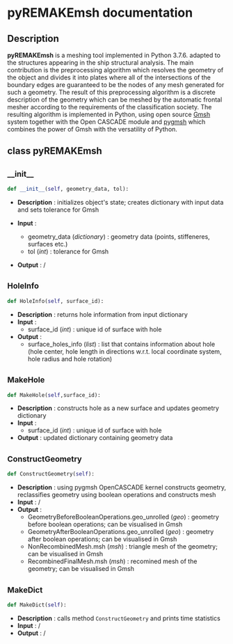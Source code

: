 # pyREMAKEmsh documentation

## **Description**

**pyREMAKEmsh** is a meshing tool implemented in Python 3.7.6. adapted to the structures appearing in the ship structural analysis. The main contribution is the preprocessing algorithm which resolves the geometry of the object and divides it into plates where all of the intersections of the boundary edges are guaranteed to be the nodes of any mesh generated for such a geometry. The result of this preprocessing algorithm is a discrete description of the geometry which can be meshed by the automatic frontal mesher according to the requirements of the classification society.  The resulting algorithm is implemented in Python, using open source [Gmsh](https://gmsh.info/) system together with the Open CASCADE module and [pygmsh](https://github.com/nschloe/pygmsh) which combines the power of Gmsh with the versatility of Python.

## **class pyREMAKEmsh**

## **<span style="font-size: 1.1rem">\_\_init\_\_</span>**
```python
def __init__(self, geometry_data, tol):
```
- **Description** : initializes object's state; creates dictionary with input data and sets tolerance for Gmsh

- **Input** :   
    - geometry_data (*dictionary*) : geometry data (points, stiffeneres, surfaces etc.)
    - tol (*int*) : tolerance for Gmsh
              
- **Output** : /

## **<span style="font-size: 1.1rem">HoleInfo</span>**
```python
def HoleInfo(self, surface_id):
```

- **Description** : returns hole information from input dictionary
- **Input** :
    -  surface_id (*int*) : unique id of surface with hole
- **Output** :
    - surface_holes_info (*list*) : list that contains information about hole (hole center, hole length in directions w.r.t. local coordinate system, hole radius and hole rotation)

## **<span style="font-size: 1.1rem">MakeHole</span>**
```python
def MakeHole(self,surface_id):
```
- **Description** : constructs hole as a new surface and updates geometry dictionary
- **Input** :
    -  surface_id (*int*) : unique id of surface with hole
- **Output** : updated dictionary containing geometry data

## **<span style="font-size: 1.1rem">ConstructGeometry</span>**
```python
def ConstructGeometry(self):
```
- **Description** : using pygmsh OpenCASCADE kernel constructs geometry, reclassifies geometry using boolean operations and constructs mesh
- **Input** : /
- **Output** : 
    - GeometryBeforeBooleanOperations.geo_unrolled (*geo*) : geometry before boolean operations; can be visualised in Gmsh
    - GeometryAfterBooleanOperations.geo_unrolled (*geo*) : geometry after boolean operations; can be visualised in Gmsh
    - NonRecombinedMesh.msh (*msh*) : triangle mesh of the geometry; can be visualised in Gmsh
    - RecombinedFinalMesh.msh (*msh*) : recomined mesh of the geometry; can be visualised in Gmsh

## **<span style="font-size: 1.1rem">MakeDict</span>**
```python
def MakeDict(self):
```
- **Description** : calls method ```ConstructGeometry``` and prints time statistics
- **Input** : /
- **Output** : /

